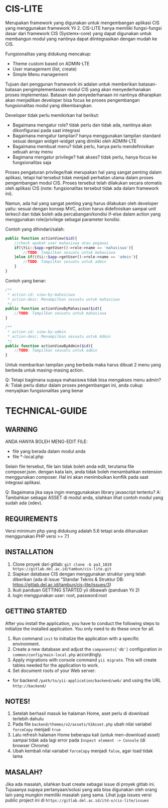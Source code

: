 CIS-LITE 
==========

Merupakan framework yang digunakan untuk mengembangan aplikasi CIS yang menggunakan framework Yii 2. CIS-LITE hanya memiliki fungsi-fungsi dasar dari framework CIS (Systemx-core) yang dapat digunakan untuk membangun modul yang nantinya dapat diintegrasikan dengan mudah ke CIS.

Fungsionalitas yang didukung mencakup:
- Theme custom based on  ADMIN-LTE
- User management (list, create)
- Simple Menu management


Tujuan dari penggunan framework ini adalan untuk memberikan batasan-batasan pengimplementasian modul CIS yang akan menyederhanakan proses implementasi. Batasan dan penyederhanaan ini nantinya diharapkan akan menjadikan developer bisa focus ke proses pengembangan fungsionalitas modul yang dikembangkan.

Developer tidak perlu memikirkan hal berikut:
- Bagaimana mengatur role? tidak perlu dan tidak ada, nantinya akan dikonfigurasi pada saat integrasi
- Bagaimana mengatur tampilan? hanya menggunakan tampilan standard sesuai dengan widget-widget yang dimiliki oleh ADMIN-LTE
- Bagaimana membuat menu? tidak perlu, hanya perlu mendefinisikan sebuah array menu
- Bagimana mengatur privilege? hak akses? tidak perlu, hanya focus ke fungsionalitas saja

Proses pengaturan privilege/hak merupakan hal yang sangat penting dalam aplikasi, tetapi hal tersebut tidak menjadi perhatian utama dalam proses pengembangan modul CIS. Proses tersebut telah dilakukan secara otomatis oleh aplikasi CIS (note: fungsionalitas tersebut tidak ada dalam framework ini).

Namun, ada hal yang  sangat penting yang harus dilakukan oleh developer yaitu: sesuai dengan konsep MVC, action harus didefinisikan sampai unit terkecil dan tidak boleh ada percabangan/kondisi if-else dalam action yang menggunakan role/privilege sebagai parameter kondisi.

Contoh yang dihindari/salah:
```php
public function actionView($id){
	//check apakah user mahasiswa atau pegawai
	if(\Yii::$app->getUser()->role->name == 'mahasiswa'){
		//TODO: Tampilkan sesuatu untuk mahasiswa
	}else if(\Yii::$app->getUser()->role->name == 'admin'){
		//TODO: Tampilkan sesuatu untuk admin
	}
}
```

Contoh yang benar:
```php
/**
 * action-id: view-by-mahasiswa
 * action-desc: Menampilkan sesuatu untuk mahasiswa
 */
public function actionViewByMahasiswa($id){
	//TODO: Tampilkan sesuatu untuk mahasiswa
}

/**
 * action-id: view-by-admin
 * action-desc: Menampilkan sesuatu untuk Admin
 */
public function actionViewByAdmin($id){
	//TODO: Tampilkan sesuatu untuk admin
}
```

Untuk membarikan tampilan yang berbeda maka harus dibuat 2 menu yang berbeda untuk masing-masing action.

Q: Tetapi bagimana supaya mahasiswa tidak bisa mengakses menu admin? 
A: Tidak perlu diatur dalam proses pengembangan ini, anda cukup menyajikan fungsionalitas yang benar



TECHNICAL-GUIDE
===============
WARNING
-------

ANDA HANYA BOLEH MENG-EDIT FILE:
- file yang berada dalam modul anda
- file *-local.php

Selain file tersebut, file lain tidak boleh anda edit, terutama file composer.json. dengan kata lain, anda tidak boleh menambahkan extension menggunakan composer. Hal ini akan menimbulkan konflik pada saat integrasi aplikasi.

Q: Bagaimana jika saya ingin menggunakakan library javascript tertentu?
A: Tambahkan sebagai ASSET di modul anda, silahkan lihat contoh modul yang sudah ada (xdev).

REQUIREMENTS
------------

Versi minimum php yang didukung adalah 5.6 tetapi anda diharuskan menggunakan PHP versi >= 7.1


INSTALLATION
------------

1. Clone proyek dari gitlab: `git clone -b pa3_1819 https://gitlab.del.ac.id/tambun/cis-lite.git`
2. Siapkan database CIS dengan menggunakan struktur yang telah diberikan (ada di issue "Standar Teknis & Struktur DB: https://gitlab.del.ac.id/tambun/cis-lite/issues/3)
2. Ikuti panduan GETTING STARTED yii dibawah (panduan Yii 2)
3. login menggunakan user: root, password:root

GETTING STARTED
---------------

After you install the application, you have to conduct the following steps to initialize
the installed application. You only need to do these once for all.

1. Run command `init` to initialize the application with a specific environment.
2. Create a new database and adjust the `components['db']` configuration in `common/config/main-local.php` accordingly.
3. Apply migrations with console command `yii migrate`. This will create tables needed for the application to work.
4. Set document roots of your Web server:

- for backend `/path/to/yii-application/backend/web/` and using the URL `http://backend/`

NOTES!
--------
1. Setelah berhasil masuk ke halaman Home, aset perlu di download terlebih dahulu
2. Pada file `backend/themes/v2/assets/V2Asset.php` ubah nilai variabel `forceCopy` menjadi `true`
3. Lalu refresh halaman Home beberapa kali (untuk men-download asset) sampai tidak ada lagi error pada `Inspect element -> Console` (di browser Chrome)
4. Ubah kembali nilai variabel `forceCopy` menjadi `false`, agar load tidak lama

MASALAH?
--------

Jika ada masalah, silahkan buat create sebagai issue di proyek gitlab ini. Tujuaanya supaya pertanyaan/solusi yang ada bisa digunakan oleh orang lain yang mungkin memiliki masalah yang sama.
Lihat juga issues versi public project ini di `https://gitlab.del.ac.id/itd-x/cis-lite/issues`

